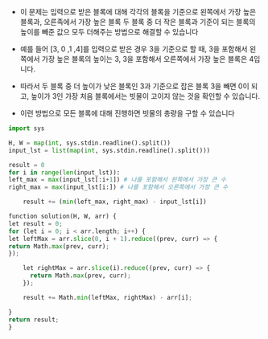 - 이 문제는 입력으로 받은 블록에 대해 각각의 블록을 기준으로 왼쪽에서 가장 높은 블록과, 오른족에서 가장 높은 블록 두 블록 중 더 작은 블록과 기준이 되는 블록의 높이를 빼준 값으 모두 더해주는 방법으로 해결할 수 있습니다

- 예를 들어 [3, 0 ,1 ,4]를 입력으로 받은 경우 3을 기준으로 할 때, 3을 포함해서 왼쪽에서 가장 높은 블록의 높이는 3, 3을 포함해서 오른쪽에서 가장 높은 블록은 4입니다.

- 따라서 두 블록 중 더 높이가 낮은 블록인 3과 기준으로 잡은 블록 3을 빼면 0이 되고, 높이가 3인 가장 처음 블록에서는 빗물이 고이지 않는 것을 확인할 수 있습니다.

- 이런 방법으로 모든 블록에 대해 진행하면 빗물의 총량을 구할 수 있습니다

```python
import sys

H, W = map(int, sys.stdin.readline().split())
input_lst = list(map(int, sys.stdin.readline().split()))

result = 0
for i in range(len(input_lst)):
left_max = max(input_lst[:i+1]) # 나를 포함해서 왼쪽에서 가장 큰 수
right_max = max(input_lst[i:]) # 나를 포함해서 오른쪽에서 가장 큰 수

    result += (min(left_max, right_max) - input_lst[i])

function solution(H, W, arr) {
let result = 0;
for (let i = 0; i < arr.length; i++) {
let leftMax = arr.slice(0, i + 1).reduce((prev, curr) => {
return Math.max(prev, curr);
});

    let rightMax = arr.slice(i).reduce((prev, curr) => {
      return Math.max(prev, curr);
    });

    result += Math.min(leftMax, rightMax) - arr[i];

}
return result;
}

```
